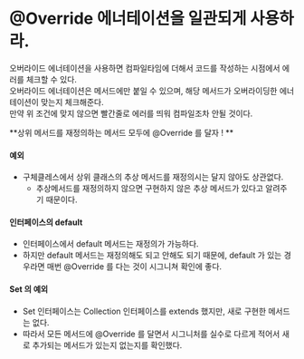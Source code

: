 # @Override 에너테이션을 일관되게 사용하라.

오버라이드 에너테이션을 사용하면 컴파일타임에 더해서 코드를 작성하는 시점에서 에러를 체크할 수 있다.  
오버라이드 에너테이션은 메서드에만 붙일 수 있으며, 해당 메서드가 오버라이딩한 에너테이션이 맞는지 체크해준다.  
만약 위 조건에 맞지 않으면 빨간줄로 에러를 띄워 컴파일조차 안될 것이다.

**상위 메서드를 재정의하는 메서드 모두에 @Override 를 달자 ! **


#### 예외
 - 구체클레스에서 상위 클래스의 추상 메서드를 재정의시는 달지 않아도 상관없다.
   - 추상메서드를 재정의하지 않으면 구현하지 않은 추상 메서드가 있다고 알려주기 때문이다.
   
   
#### 인터페이스의 default
 - 인터페이스에서 default 메서드는 재정의가 가능하다.
 - 하지만 default 메서드는 재정의해도 되고 안해도 되기 때문에, default 가 있는 경우라면 매번 @Override 를 다는 것이 시그니쳐 확인에 좋다.
 
 
#### Set 의 예외
 - Set 인터페이스는 Collection 인터페이스를 extends 했지만, 새로 구현한 메서드는 없다.
 - 따라서 모든 메서드에 @Override 를 달면서 시그니처를 실수로 다르게 적어서 새로 추가되는 메서드가 있는지 없는지를 확인했다.
